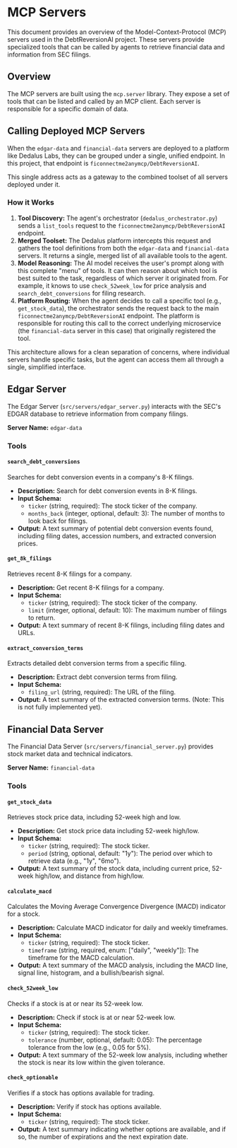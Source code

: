 # MCP Servers

This document provides an overview of the Model-Context-Protocol (MCP) servers used in the DebtReversionAI project. These servers provide specialized tools that can be called by agents to retrieve financial data and information from SEC filings.

## Overview

The MCP servers are built using the `mcp.server` library. They expose a set of tools that can be listed and called by an MCP client. Each server is responsible for a specific domain of data.

## Calling Deployed MCP Servers

When the `edgar-data` and `financial-data` servers are deployed to a platform like Dedalus Labs, they can be grouped under a single, unified endpoint. In this project, that endpoint is `ficonnectme2anymcp/DebtReversionAI`.

This single address acts as a gateway to the combined toolset of all servers deployed under it.

### How it Works

1.  **Tool Discovery:** The agent's orchestrator (`dedalus_orchestrator.py`) sends a `list_tools` request to the `ficonnectme2anymcp/DebtReversionAI` endpoint.
2.  **Merged Toolset:** The Dedalus platform intercepts this request and gathers the tool definitions from both the `edgar-data` and `financial-data` servers. It returns a single, merged list of all available tools to the agent.
3.  **Model Reasoning:** The AI model receives the user's prompt along with this complete "menu" of tools. It can then reason about which tool is best suited to the task, regardless of which server it originated from. For example, it knows to use `check_52week_low` for price analysis and `search_debt_conversions` for filing research.
4.  **Platform Routing:** When the agent decides to call a specific tool (e.g., `get_stock_data`), the orchestrator sends the request back to the main `ficonnectme2anymcp/DebtReversionAI` endpoint. The platform is responsible for routing this call to the correct underlying microservice (the `financial-data` server in this case) that originally registered the tool.

This architecture allows for a clean separation of concerns, where individual servers handle specific tasks, but the agent can access them all through a single, simplified interface.

## Edgar Server

The Edgar Server (`src/servers/edgar_server.py`) interacts with the SEC's EDGAR database to retrieve information from company filings.

**Server Name:** `edgar-data`

### Tools

#### `search_debt_conversions`

Searches for debt conversion events in a company's 8-K filings.

*   **Description:** Search for debt conversion events in 8-K filings.
*   **Input Schema:**
    *   `ticker` (string, required): The stock ticker of the company.
    *   `months_back` (integer, optional, default: 3): The number of months to look back for filings.
*   **Output:** A text summary of potential debt conversion events found, including filing dates, accession numbers, and extracted conversion prices.

#### `get_8k_filings`

Retrieves recent 8-K filings for a company.

*   **Description:** Get recent 8-K filings for a company.
*   **Input Schema:**
    *   `ticker` (string, required): The stock ticker of the company.
    *   `limit` (integer, optional, default: 10): The maximum number of filings to return.
*   **Output:** A text summary of recent 8-K filings, including filing dates and URLs.

#### `extract_conversion_terms`

Extracts detailed debt conversion terms from a specific filing.

*   **Description:** Extract debt conversion terms from filing.
*   **Input Schema:**
    *   `filing_url` (string, required): The URL of the filing.
*   **Output:** A text summary of the extracted conversion terms. (Note: This is not fully implemented yet).

## Financial Data Server

The Financial Data Server (`src/servers/financial_server.py`) provides stock market data and technical indicators.

**Server Name:** `financial-data`

### Tools

#### `get_stock_data`

Retrieves stock price data, including 52-week high and low.

*   **Description:** Get stock price data including 52-week high/low.
*   **Input Schema:**
    *   `ticker` (string, required): The stock ticker.
    *   `period` (string, optional, default: "1y"): The period over which to retrieve data (e.g., "1y", "6mo").
*   **Output:** A text summary of the stock data, including current price, 52-week high/low, and distance from high/low.

#### `calculate_macd`

Calculates the Moving Average Convergence Divergence (MACD) indicator for a stock.

*   **Description:** Calculate MACD indicator for daily and weekly timeframes.
*   **Input Schema:**
    *   `ticker` (string, required): The stock ticker.
    *   `timeframe` (string, required, enum: ["daily", "weekly"]): The timeframe for the MACD calculation.
*   **Output:** A text summary of the MACD analysis, including the MACD line, signal line, histogram, and a bullish/bearish signal.

#### `check_52week_low`

Checks if a stock is at or near its 52-week low.

*   **Description:** Check if stock is at or near 52-week low.
*   **Input Schema:**
    *   `ticker` (string, required): The stock ticker.
    *   `tolerance` (number, optional, default: 0.05): The percentage tolerance from the low (e.g., 0.05 for 5%).
*   **Output:** A text summary of the 52-week low analysis, including whether the stock is near its low within the given tolerance.

#### `check_optionable`

Verifies if a stock has options available for trading.

*   **Description:** Verify if stock has options available.
*   **Input Schema:**
    *   `ticker` (string, required): The stock ticker.
*   **Output:** A text summary indicating whether options are available, and if so, the number of expirations and the next expiration date.
